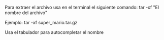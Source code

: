 Para extraer el archivo usa en el terminal el siguiente comando:
tar -xf "El nombre del archivo"

Ejemplo: tar -xf super_mario.tar.gz

Usa el tabulador para autocompletar el nombre
